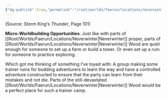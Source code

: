 ```yaml
---
{"dg-publish":true,"permalink":"/root/worlds/faerun/locations/neverwinter-wood/"}
---
```


(Source: *Storm King’s Thunder*, Page 101)

**Micro-Worldbuilding Opportunities**: Just like with parts of [[Root/Worlds/Faerun/Locations/Neverwinter\|Neverwinter]] proper, parts of [[Root/Worlds/Faerun/Locations/Neverwinter\|Neverwinter]] Wood are quiet enough for someone to set up a farm or build a tower. Or even set up a ruin for someone to practice exploring.

Which got me thinking of something I’ve toyed with: A group making some trainer ruins for budding adventurers to learn the way and have a controlled adventure constructed to ensure that the party can learn from their mistakes and not die. Parts of the still-devastated [[Root/Worlds/Faerun/Locations/Neverwinter\|Neverwinter]] Wood would be a perfect place for such a trainer camp.
